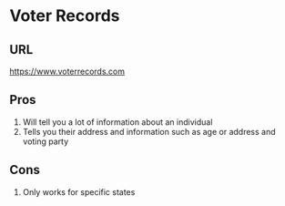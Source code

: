 #  Voter Records
##  URL
https://www.voterrecords.com

##  Pros
1.  Will tell you a lot of information about an individual
1.  Tells you their address and information such as age or address and voting party

##  Cons
1.  Only works for specific states
